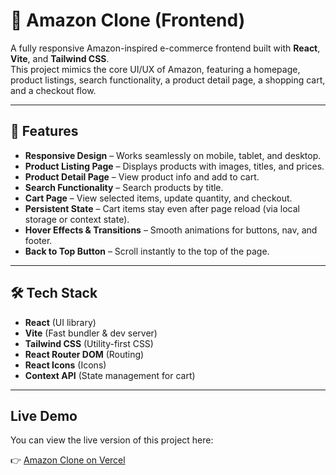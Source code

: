 # 🛒 Amazon Clone (Frontend)

A fully responsive Amazon-inspired e-commerce frontend built with **React**, **Vite**, and **Tailwind CSS**.  
This project mimics the core UI/UX of Amazon, featuring a homepage, product listings, search functionality, a product detail page, a shopping cart, and a checkout flow.

---

## 🚀 Features

- **Responsive Design** – Works seamlessly on mobile, tablet, and desktop.
- **Product Listing Page** – Displays products with images, titles, and prices.
- **Product Detail Page** – View product info and add to cart.
- **Search Functionality** – Search products by title.
- **Cart Page** – View selected items, update quantity, and checkout.
- **Persistent State** – Cart items stay even after page reload (via local storage or context state).
- **Hover Effects & Transitions** – Smooth animations for buttons, nav, and footer.
- **Back to Top Button** – Scroll instantly to the top of the page.

---

## 🛠 Tech Stack

- **React** (UI library)
- **Vite** (Fast bundler & dev server)
- **Tailwind CSS** (Utility-first CSS)
- **React Router DOM** (Routing)
- **React Icons** (Icons)
- **Context API** (State management for cart)

---

## Live Demo

You can view the live version of this project here:

👉 [Amazon Clone on Vercel](https://amazone-clone-beryl-rho.vercel.app/)
